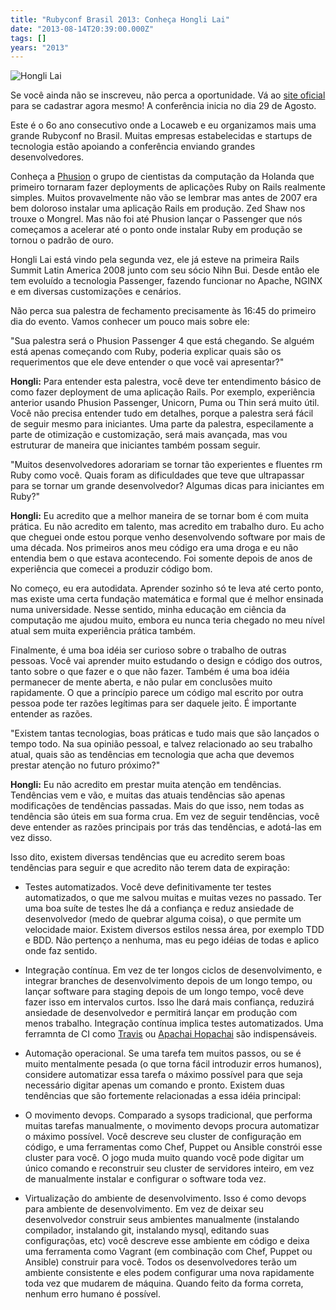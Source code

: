 ```yaml
---
title: "Rubyconf Brasil 2013: Conheça Hongli Lai"
date: "2013-08-14T20:39:00.000Z"
tags: []
years: "2013"
---
```


<p></p>
<p><img src="http://www.rubyconf.com.br/assets/speakers/hongli_lai-2cfc23d129a2a1f001d84df45863071a.jpg" srcset="http://www.rubyconf.com.br/assets/speakers/hongli_lai-2cfc23d129a2a1f001d84df45863071a.jpg 2x" alt="Hongli Lai"></p>
<p>Se você ainda não se inscreveu, não perca a oportunidade. Vá ao <a href="http://www.rubyconf.com.br">site oficial</a> para se cadastrar agora mesmo! A conferência inicia no dia 29 de Agosto.</p>
<p>Este é o 6o ano consecutivo onde a Locaweb e eu organizamos mais uma grande Rubyconf no Brasil. Muitas empresas estabelecidas e startups de tecnologia estão apoiando a conferência enviando grandes desenvolvedores.</p>
<p>Conheça a <a href="http://www.phusion.nl/">Phusion</a> o grupo de cientistas da computação da Holanda que primeiro tornaram fazer deployments de aplicações Ruby on Rails realmente simples. Muitos provavelmente não vão se lembrar mas antes de 2007 era bem doloroso instalar uma aplicação Rails em produção. Zed Shaw nos trouxe o Mongrel. Mas não foi até Phusion lançar o Passenger que nós começamos a acelerar até o ponto onde instalar Ruby em produção se tornou o padrão de ouro.</p>
<p>Hongli Lai está vindo pela segunda vez, ele já esteve na primeira Rails Summit Latin America 2008 junto com seu sócio Nihn Bui. Desde então ele tem evoluído a tecnologia Passenger, fazendo funcionar no Apache, NGINX e em diversas customizações e cenários.</p>
<p>Não perca sua palestra de fechamento precisamente às 16:45 do primeiro dia do evento. Vamos conhecer um pouco mais sobre ele:</p>
<p></p>
<p></p>
<p>"Sua palestra será o Phusion Passenger 4 que está chegando. Se alguém está apenas começando com Ruby, poderia explicar quais são os requerimentos que ele deve entender o que você vai apresentar?"</p>
<p><strong>Hongli:</strong> Para entender esta palestra, você deve ter entendimento básico de como fazer deployment de uma aplicação Rails. Por exemplo, experiência anterior usando Phusion Passenger, Unicorn, Puma ou Thin será muito útil. Você não precisa entender tudo em detalhes, porque a palestra será fácil de seguir mesmo para iniciantes. Uma parte da palestra, especilamente a parte de otimização e customização, será mais avançada, mas vou estruturar de maneira que iniciantes também possam seguir.</p>
<p>"Muitos desenvolvedores adorariam se tornar tão experientes e fluentes rm Ruby como você. Quais foram as dificuldades que teve que ultrapassar para se tornar um grande desenvolvedor? Algumas dicas para iniciantes em Ruby?"</p>
<p><strong>Hongli:</strong> Eu acredito que a melhor maneira de se tornar bom é com muita prática. Eu não acredito em talento, mas acredito em trabalho duro. Eu acho que cheguei onde estou porque venho desenvolvendo software por mais de uma década. Nos primeiros anos meu código era uma droga e eu não entendia bem o que estava acontecendo. Foi somente depois de anos de experiência que comecei a produzir código bom.</p>
<p>No começo, eu era autodidata. Aprender sozinho só te leva até certo ponto, mas existe uma certa fundação matemática e formal que é melhor ensinada numa universidade. Nesse sentido, minha educação em ciência da computação me ajudou muito, embora eu nunca teria chegado no meu nível atual sem muita experiência prática também.</p>
<p>Finalmente, é uma boa idéia ser curioso sobre o trabalho de outras pessoas. Você vai aprender muito estudando o design e código dos outros, tanto sobre o que fazer e o que não fazer. Também é uma boa idéia permanecer de mente aberta, e não pular em conclusões muito rapidamente. O que a princípio parece um código mal escrito por outra pessoa pode ter razões legítimas para ser daquele jeito. É importante entender as razões.</p>
<p>"Existem tantas tecnologias, boas práticas e tudo mais que são lançados o tempo todo. Na sua opinião pessoal, e talvez relacionado ao seu trabalho atual, quais são as tendências em tecnologia que acha que devemos prestar atenção no futuro próximo?"</p>
<p><strong>Hongli:</strong> Eu não acredito em prestar muita atenção em tendências. Tendências vem e vão, e muitas das atuais tendências são apenas modificações de tendências passadas. Mais do que isso, nem todas as tendência são úteis em sua forma crua. Em vez de seguir tendências, você deve entender as razões principais por trás das tendências, e adotá-las em vez disso.</p>
<p>Isso dito, existem diversas tendências que eu acredito serem boas tendências para seguir e que acredito não terem data de expiração:</p>
<ul>
  <li>
    <p>Testes automatizados. Você deve definitivamente ter testes automatizados, o que me salvou muitas e muitas vezes no passado. Ter uma boa suíte de testes lhe dá a confiança e reduz ansiedade de desenvolvedor (medo de quebrar alguma coisa), o que permite um velocidade maior. Existem diversos estilos nessa área, por exemplo TDD e BDD. Não pertenço a nenhuma, mas eu pego idéias de todas e aplico onde faz sentido.</p>
  </li>
  <li>
    <p>Integração contínua. Em vez de ter longos ciclos de desenvolvimento, e integrar branches de desenvolvimento depois de um longo tempo, ou lançar software para staging depois de um longo tempo, você deve fazer isso em intervalos curtos. Isso lhe dará mais confiança, reduzirá ansiedade de desenvolvedor e permitirá lançar em produção com menos trabalho. Integração contínua implica testes automatizados. Uma ferramnta de CI como <a href="https://travis-ci.org/">Travis</a> ou <a href="https://github.com/phusion/apachai-hopachai">Apachai Hopachai</a> são indispensáveis.</p>
  </li>
  <li>
    <p>Automação operacional. Se uma tarefa tem muitos passos, ou se é muito mentalmente pesada (o que torna fácil introduzir erros humanos), considere automatizar essa tarefa o máximo possível para que seja necessário digitar apenas um comando e pronto. Existem duas tendências que são fortemente relacionadas a essa idéia principal:</p>
  </li>
  <li>
    <p>O movimento devops. Comparado a sysops tradicional, que performa muitas tarefas manualmente, o movimento devops procura automatizar o máximo possível. Você descreve seu cluster de configuração em código, e uma ferramentas como Chef, Puppet ou Ansible constrói esse cluster para você. O jogo muda muito quando você pode digitar um único comando e reconstruir seu cluster de servidores inteiro, em vez de manualmente instalar e configurar o software toda vez.</p>
  </li>
  <li>
    <p>Virtualização do ambiente de desenvolvimento. Isso é como devops para ambiente de desenvolvimento. Em vez de deixar seu desenvolvedor construir seus ambientes manualmente (instalando compilador, instalando git, instalando mysql, editando suas configuraçõas, etc) você descreve esse ambiente em código e deixa uma ferramenta como Vagrant (em combinação com Chef, Puppet ou Ansible) construir para você. Todos os desenvolvedores terão um ambiente consistente e eles podem configurar uma nova rapidamente toda vez que mudarem de máquina. Quando feito da forma correta, nenhum erro humano é possível.</p>
  </li>
</ul>
<p></p>